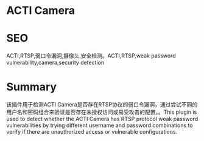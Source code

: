# ACTI Camera
# SEO
ACTI,RTSP,弱口令漏洞,摄像头,安全检测。ACTI,RTSP,weak password vulnerability,camera,security detection
# Summary
该插件用于检测ACTI Camera是否存在RTSP协议的弱口令漏洞，通过尝试不同的用户名和密码组合来验证是否存在未授权访问或易受攻击的配置。。This plugin is used to detect whether the ACTI Camera has RTSP protocol weak password vulnerabilities by trying different username and password combinations to verify if there are unauthorized access or vulnerable configurations.
